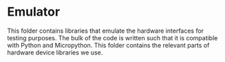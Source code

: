 # Emulator

This folder contains libraries that emulate the hardware interfaces for testing purposes.
The bulk of the code is written such that it is compatible with Python and Micropython.
This folder contains the relevant parts of hardware device libraries we use.
